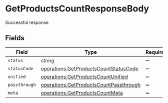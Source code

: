 # GetProductsCountResponseBody

Successful response


## Fields

| Field                                                                                            | Type                                                                                             | Required                                                                                         | Description                                                                                      |
| ------------------------------------------------------------------------------------------------ | ------------------------------------------------------------------------------------------------ | ------------------------------------------------------------------------------------------------ | ------------------------------------------------------------------------------------------------ |
| `status`                                                                                         | *string*                                                                                         | :heavy_minus_sign:                                                                               | N/A                                                                                              |
| `statusCode`                                                                                     | [operations.GetProductsCountStatusCode](../../models/operations/getproductscountstatuscode.md)   | :heavy_minus_sign:                                                                               | N/A                                                                                              |
| `unified`                                                                                        | [operations.GetProductsCountUnified](../../models/operations/getproductscountunified.md)         | :heavy_minus_sign:                                                                               | N/A                                                                                              |
| `passthrough`                                                                                    | [operations.GetProductsCountPassthrough](../../models/operations/getproductscountpassthrough.md) | :heavy_minus_sign:                                                                               | N/A                                                                                              |
| `meta`                                                                                           | [operations.GetProductsCountMeta](../../models/operations/getproductscountmeta.md)               | :heavy_minus_sign:                                                                               | N/A                                                                                              |
